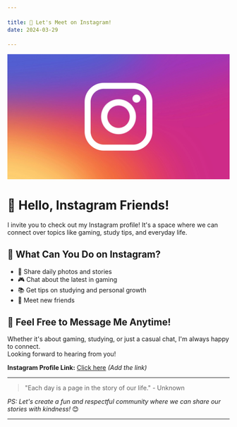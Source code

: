 ```yaml
---

title: 📸 Let's Meet on Instagram!  
date: 2024-03-29  

---
```

![featured image](./featured.jpg)
# 👋 Hello, Instagram Friends!

I invite you to check out my Instagram profile! It's a space where we can connect over topics like gaming, study tips, and everyday life.

<!--more-->

## 🌟 What Can You Do on Instagram?

- 📸 Share daily photos and stories  
- 🎮 Chat about the latest in gaming  
- 📚 Get tips on studying and personal growth  
- 🤝 Meet new friends

## 💬 Feel Free to Message Me Anytime!

Whether it's about gaming, studying, or just a casual chat, I'm always happy to connect.  
Looking forward to hearing from you!

**Instagram Profile Link:** [Click here](#) *(Add the link)*

---

> "Each day is a page in the story of our life." - Unknown

<!--more-->

*PS: Let's create a fun and respectful community where we can share our stories with kindness!* 😊

---

